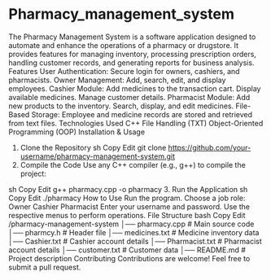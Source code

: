 # Pharmacy_management_system
The Pharmacy Management System is a software application designed to automate and enhance the operations  of a pharmacy or drugstore. It provides features for managing inventory, processing prescription orders, handling  customer records, and generating reports for business analysis.
Features
User Authentication: Secure login for owners, cashiers, and pharmacists.
Owner Management:
Add, search, edit, and display employees.
Cashier Module:
Add medicines to the transaction cart.
Display available medicines.
Manage customer details.
Pharmacist Module:
Add new products to the inventory.
Search, display, and edit medicines.
File-Based Storage: Employee and medicine records are stored and retrieved from text files.
Technologies Used
C++
File Handling (TXT)
Object-Oriented Programming (OOP)
Installation & Usage
1. Clone the Repository
sh
Copy
Edit
git clone https://github.com/your-username/pharmacy-management-system.git
2. Compile the Code
Use any C++ compiler (e.g., g++) to compile the project:

sh
Copy
Edit
g++ pharmacy.cpp -o pharmacy
3. Run the Application
sh
Copy
Edit
./pharmacy
How to Use
Run the program.
Choose a job role:
Owner
Cashier
Pharmacist
Enter your username and password.
Use the respective menus to perform operations.
File Structure
bash
Copy
Edit
/pharmacy-management-system
│── pharmacy.cpp         # Main source code
│── pharmcy.h            # Header file
│── medicines.txt        # Medicine inventory data
│── Cashier.txt          # Cashier account details
│── Pharmacist.txt       # Pharmacist account details
│── customer.txt         # Customer data
│── README.md            # Project description
Contributing
Contributions are welcome! Feel free to submit a pull request.
